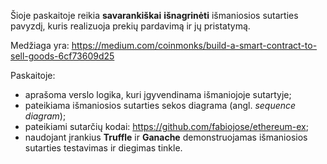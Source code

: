 Šioje paskaitoje reikia **savarankiškai** **išnagrinėti** išmaniosios sutarties pavyzdį, kuris realizuoja prekių pardavimą ir jų pristatymą. 

Medžiaga yra: https://medium.com/coinmonks/build-a-smart-contract-to-sell-goods-6cf73609d25 

Paskaitoje:

- aprašoma verslo logika, kuri įgyvendinama išmaniojoje sutartyje;
- pateikiama išmaniosios sutarties sekos diagrama (angl. *sequence diagram*);
- pateikiami sutarčių kodai: https://github.com/fabiojose/ethereum-ex;
- naudojant įrankius **Truffle** ir **Ganache** demonstruojamas išmaniosios sutarties testavimas ir diegimas tinkle.
